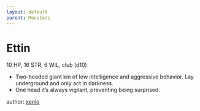 ```yaml
---
layout: default
parent: Monsters 
--- 
```

# Ettin
10 HP, 16 STR, 6 WIL, club (d10)  
- Two-headed giant kin of low intelligence and aggressive behavior.   Lay underground and only act in darkness.  
- One head it’s always vigilant, preventing being surprised.  

author: [xenio](https://xenioinabottle.blogspot.com) 
